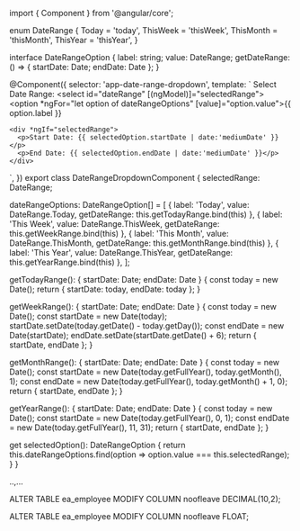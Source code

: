 import { Component } from '@angular/core';

enum DateRange {
  Today = 'today',
  ThisWeek = 'thisWeek',
  ThisMonth = 'thisMonth',
  ThisYear = 'thisYear',
}

interface DateRangeOption {
  label: string;
  value: DateRange;
  getDateRange: () => { startDate: Date; endDate: Date };
}

@Component({
  selector: 'app-date-range-dropdown',
  template: `
    <label for="dateRange">Select Date Range:</label>
    <select id="dateRange" [(ngModel)]="selectedRange">
      <option *ngFor="let option of dateRangeOptions" [value]="option.value">{{ option.label }}</option>
    </select>

    <div *ngIf="selectedRange">
      <p>Start Date: {{ selectedOption.startDate | date:'mediumDate' }}</p>
      <p>End Date: {{ selectedOption.endDate | date:'mediumDate' }}</p>
    </div>
  `,
})
export class DateRangeDropdownComponent {
  selectedRange: DateRange;
  
  dateRangeOptions: DateRangeOption[] = [
    { label: 'Today', value: DateRange.Today, getDateRange: this.getTodayRange.bind(this) },
    { label: 'This Week', value: DateRange.ThisWeek, getDateRange: this.getWeekRange.bind(this) },
    { label: 'This Month', value: DateRange.ThisMonth, getDateRange: this.getMonthRange.bind(this) },
    { label: 'This Year', value: DateRange.ThisYear, getDateRange: this.getYearRange.bind(this) },
  ];

  getTodayRange(): { startDate: Date; endDate: Date } {
    const today = new Date();
    return { startDate: today, endDate: today };
  }

  getWeekRange(): { startDate: Date; endDate: Date } {
    const today = new Date();
    const startDate = new Date(today);
    startDate.setDate(today.getDate() - today.getDay());
    const endDate = new Date(startDate);
    endDate.setDate(startDate.getDate() + 6);
    return { startDate, endDate };
  }

  getMonthRange(): { startDate: Date; endDate: Date } {
    const today = new Date();
    const startDate = new Date(today.getFullYear(), today.getMonth(), 1);
    const endDate = new Date(today.getFullYear(), today.getMonth() + 1, 0);
    return { startDate, endDate };
  }

  getYearRange(): { startDate: Date; endDate: Date } {
    const today = new Date();
    const startDate = new Date(today.getFullYear(), 0, 1);
    const endDate = new Date(today.getFullYear(), 11, 31);
    return { startDate, endDate };
  }

  get selectedOption(): DateRangeOption {
    return this.dateRangeOptions.find(option => option.value === this.selectedRange);
  }
}


..,...

ALTER TABLE ea_employee
MODIFY COLUMN noofleave DECIMAL(10,2);


ALTER TABLE ea_employee
MODIFY COLUMN noofleave FLOAT;
